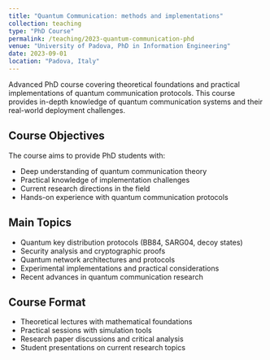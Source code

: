 ```yaml
---
title: "Quantum Communication: methods and implementations"
collection: teaching
type: "PhD Course"
permalink: /teaching/2023-quantum-communication-phd
venue: "University of Padova, PhD in Information Engineering"
date: 2023-09-01
location: "Padova, Italy"
---
```


Advanced PhD course covering theoretical foundations and practical implementations of quantum communication protocols. This course provides in-depth knowledge of quantum communication systems and their real-world deployment challenges.

## Course Objectives

The course aims to provide PhD students with:

* Deep understanding of quantum communication theory
* Practical knowledge of implementation challenges
* Current research directions in the field
* Hands-on experience with quantum communication protocols

## Main Topics

* Quantum key distribution protocols (BB84, SARG04, decoy states)
* Security analysis and cryptographic proofs  
* Quantum network architectures and protocols
* Experimental implementations and practical considerations
* Recent advances in quantum communication research

## Course Format

* Theoretical lectures with mathematical foundations
* Practical sessions with simulation tools
* Research paper discussions and critical analysis
* Student presentations on current research topics